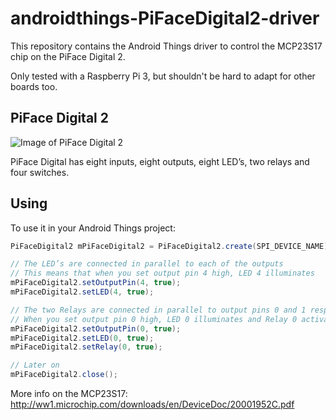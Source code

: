 # androidthings-PiFaceDigital2-driver
This repository contains the Android Things driver to control the MCP23S17 chip on the PiFace Digital 2.

Only tested with a Raspberry Pi 3, but shouldn't be hard to adapt for other boards too.

## PiFace Digital 2

![Image of PiFace Digital 2](https://www.element14.com/community/dtss-images/uploads/devtool/image/large/PiFace+Digital+2+for+Raspberry+Pi+5511ec19dca72.png)

PiFace Digital has eight inputs, eight outputs, eight LED’s, two relays and four switches.

## Using

To use it in your Android Things project:

```java
PiFaceDigital2 mPiFaceDigital2 = PiFaceDigital2.create(SPI_DEVICE_NAME);

// The LED’s are connected in parallel to each of the outputs
// This means that when you set output pin 4 high, LED 4 illuminates
mPiFaceDigital2.setOutputPin(4, true);
mPiFaceDigital2.setLED(4, true);

// The two Relays are connected in parallel to output pins 0 and 1 respectively.
// When you set output pin 0 high, LED 0 illuminates and Relay 0 activates.
mPiFaceDigital2.setOutputPin(0, true);
mPiFaceDigital2.setLED(0, true);
mPiFaceDigital2.setRelay(0, true);

// Later on
mPiFaceDigital2.close();
```

More info on the MCP23S17: http://ww1.microchip.com/downloads/en/DeviceDoc/20001952C.pdf